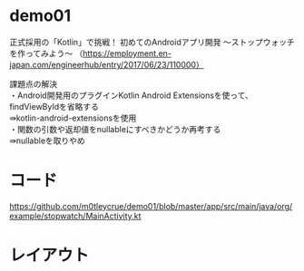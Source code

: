 # demo01
正式採用の「Kotlin」で挑戦！ 初めてのAndroidアプリ開発 〜ストップウォッチを作ってみよう〜 （https://employment.en-japan.com/engineerhub/entry/2017/06/23/110000）

課題点の解決  
・Android開発用のプラグインKotlin Android Extensionsを使って、findViewByIdを省略する  
⇛kotlin-android-extensionsを使用  
・関数の引数や返却値をnullableにすべきかどうか再考する  
⇛nullableを取りやめ  
# コード  
https://github.com/m0tleycrue/demo01/blob/master/app/src/main/java/org/example/stopwatch/MainActivity.kt

# レイアウト

